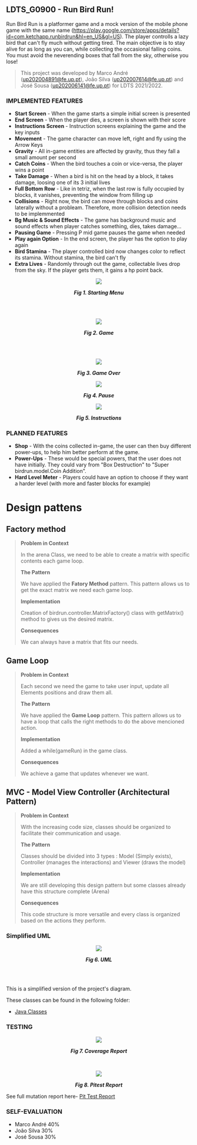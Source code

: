 ## LDTS_G0900 - Run Bird Run!

Run Bird Run is a platformer game and a mock version of the mobile phone game with the same name (https://play.google.com/store/apps/details?id=com.ketchapp.runbirdrun&hl=en_US&gl=US). The player controlls a lazy bird that can't fly much without getting tired. The main objective is to stay alive for as long as you can, while collecting the occasional falling coins. You must avoid the neverending boxes that fall from the sky, otherwise you lose!

>This project was developed by Marco André (up202004891@fe.up.pt), João Silva (up202007614@fe.up.pt) and José Sousa (up202006141@fe.up.pt) for LDTS 2021/2022.



### IMPLEMENTED FEATURES

- **Start Screen** - When the game starts a simple initial screen is presented
- **End Screen** - When the player dies, a screen is shown with their score
- **Instructions Screen** - Instruction screens explaining the game and the key inputs
- **Movement** - The game character can move left, right and fly using the Arrow Keys
- **Gravity** - All in-game entities are affected by gravity, thus they fall a small amount per second
- **Catch Coins** - When the bird touches a coin or vice-versa, the player wins a point
- **Take Damage** - When a bird is hit on the head by a block, it takes damage, loosing one of its 3 initial lives
- **Full Bottom Row** - Like in tetriz, when the last row is fully occupied by blocks, it vanishes, preventing the window from filling up
- **Collisions** - Right now, the bird can move through blocks and coins laterally without a probleam. Therefore, more collision detection needs to be implemmented
- **Bg Music & Sound Effects** - The game has background music and sound effects when player catches something, dies, takes damage...
- **Pausing Game** - Pressing P mid game pauses the game when needed
- **Play again Option** - In the end screen, the player has the option to play again
- **Bird Stamina** - The player controlled bird now changes color to reflect its stamina. Without stamina, the bird can't fly
- **Extra Lives** - Randomly through out the game, collectable lives drop from the sky. If the player gets them, it gains a hp point back.
 

<p align="center" justify="center">
  <img src="docs/images/screenshots/initMenu.png"/>
</p>
<p align="center">
  <b><i>Fig 1. Starting Menu </i></b>
</p>  

<br>
<br />

<p align="center" justify="center">
  <img src="docs/images/screenshots/game.png"/>
</p>
<p align="center">
  <b><i>Fig 2. Game </i></b>  
</p>  

<br>
<br />

<p align="center" justify="center">
  <img src="docs/images/screenshots/endMenu.png"/>
</p>
<p align="center">
  <b><i>Fig 3. Game Over  </i></b>
</p>  


<p align="center" justify="center">
  <img src="docs/images/screenshots/pause.png"/>
</p>
<p align="center">
  <b><i>Fig 4. Pause  </i></b>
</p>  

<p align="center" justify="center">
  <img src="docs/images/screenshots/instructions.png"/>
</p>
<p align="center">
  <b><i>Fig 5. Instructions  </i></b>
</p>  



### PLANNED FEATURES

- **Shop** - With the coins collected in-game, the user can then buy different power-ups, to help him better perform at the game.
- **Power-Ups** - These would be special powers, that the user does not have initially. They could vary from "Box Destruction" to "Super birdrun.model.Coin Addition".
- **Hard Level Meter** - Players could have an option to choose if they want a harder level (with more and faster blocks for example)


# Design pattens

## Factory method
> **Problem in Context**
>
>  In the arena Class, we need to be able to create a matrix with specific contents each game loop.
>
>  **The Pattern**
>
>  We have applied the **Fatory Method** pattern. This pattern allows us to get the exact matrix we need each game loop.
>
>  **Implementation**
>
>  Creation of birdrun.controller.MatrixFactory() class with getMatrix() method to gives us the desired matrix.
>
>  **Consequences**
>
> We can always have a matrix that fits our needs.

## Game Loop
> **Problem in Context**
>
>  Each second we need the game to take user input, update all Elements positions and draw them all.
>
>  **The Pattern**
>
>  We have applied the **Game Loop** pattern. This pattern allows us to have a loop that calls the right methods to do the above mencioned action.
>
>  **Implementation**
>
>  Added a while(gameRun) in the game class. 
>
>  **Consequences**
>
> We achieve a game that updates whenever we want.

## MVC - Model View Controller (Architectural Pattern)
> **Problem in Context**
>
>  With the increasing code size, classes should be organized to facilitate their communication and usage.
>
>  **The Pattern**
>
>  Classes should be divided into 3 types : Model (Simply exists), Controller (manages the interactions) and Viewer (draws the model)
>
>  **Implementation**
>
>  We are still developing this design pattern but some classes already have this structure complete (Arena)
>
>  **Consequences**
>
> This code structure is more versatile and every class is organized based on the actions they perform. 

### Simplified UML

<p align="center" justify="center">
  <img src="docs/images/UML/UML.png"/>
</p>
<p align="center">
  <b><i>Fig 6. UML </i></b>  
</p>  

<br>
<br />

This is a simplified version of the project's diagram.

These classes can be found in the following folder:

- [Java Classes](src/main/java/birdrun)



### TESTING

<p align="center" justify="center">
  <img src="docs/images/test/coverage.png"/>
</p>
<p align="center">
  <b><i>Fig 7. Coverage Report </i></b>  
</p>  

<br>



<p align="center" justify="center">
  <img src="docs/images/test/pitest.png"/>
</p>
<p align="center">
  <b><i>Fig 8. Pitest Report </i></b>  
</p>  


See  full mutation report here- [Pit Test Report ](docs/pitest_report/index.html)





### SELF-EVALUATION

- Marco André 40%
- João Silva 30%
- José Sousa 30%
